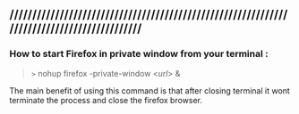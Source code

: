 
## //////////////////////////////////////////////////////////////////////////////////////////

### How to start Firefox in private window from your terminal : 

> `>` nohup firefox -private-window <*url*> &

The main benefit of using this command is that after closing terminal it wont terminate the process and close the firefox browser.  
